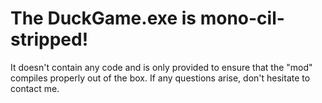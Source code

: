 # The DuckGame.exe is mono-cil-stripped!
It doesn't contain any code and is only provided to ensure that the "mod" compiles properly out of the box.
If any questions arise, don't hesitate to contact me.
